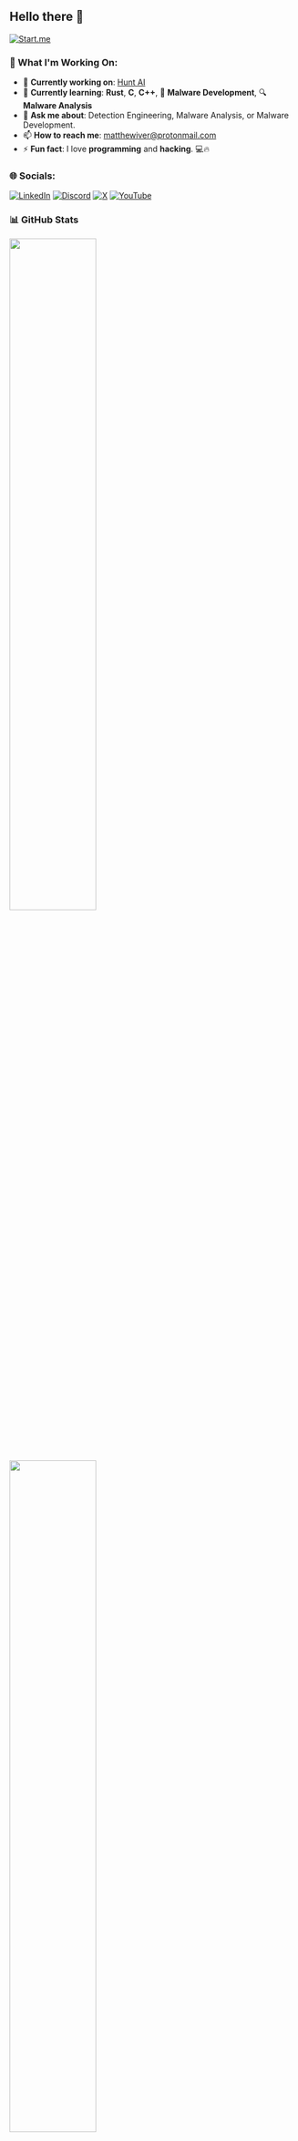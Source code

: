 ## Hello there 👋

[![Start.me](https://img.shields.io/badge/Start.Me-Page-blue?style=for-the-badge&logo=internet-explorer)](https://start.me/p/qbzw4e/cyber-security)

### 🚀 What I'm Working On:
- 🔭 **Currently working on**: [Hunt AI](https://github.com/Infinit3i/hunt-ai)
- 🌱 **Currently learning**: **Rust**, **C**, **C++**, 🦠 **Malware Development**, 🔍 **Malware Analysis**
- 💬 **Ask me about**: Detection Engineering, Malware Analysis, or Malware Development.
- 📫 **How to reach me**: [matthewiver@protonmail.com](mailto:matthewiver@protonmail.com)
- ⚡ **Fun fact**: I love **programming** and **hacking**. 💻🔥


### 🌐 Socials:
[![LinkedIn](https://img.shields.io/badge/linkedin-%230077B5.svg?style=for-the-badge&logo=linkedin&logoColor=white)](https://www.linkedin.com/in/matthew-iverson)
[![Discord](https://img.shields.io/badge/Discord-%235865F2.svg?style=for-the-badge&logo=discord&logoColor=white)](https://discord.gg/rzSTrk39yE) 
[![X](https://img.shields.io/badge/X-%23000000.svg?style=for-the-badge&logo=X&logoColor=white)](https://x.com/infinit3i)
[![YouTube](https://img.shields.io/badge/YouTube-%23FF0000.svg?style=for-the-badge&logo=YouTube&logoColor=white)](https://www.youtube.com/@infinit3i) 


### 📊 **GitHub Stats**

<img src="https://github-readme-stats.vercel.app/api?username=infinit3i&theme=dracula&show_icons=true" width="55%" />
<img src="https://github-readme-stats.vercel.app/api/top-langs/?username=infinit3i&hide_progress=true&theme=dracula" width="55%" />


### 🏆 CTF & Cybersecurity Profiles


<table>
  <tr>
    <td align="center">
      <a href="https://app.hackthebox.com/profile/95473">
        <img src="https://www.hackthebox.com/badge/image/95473" width="180"/>
      </a>
    </td>
    <td align="center">
      <a href="https://tryhackme.com/p/Macr0Dino">
        <img src="https://tryhackme-badges.s3.amazonaws.com/Macr0Dino.png" width="180"/>
      </a>
    </td>
    <td align="center">
      <a href="https://ctftime.org/user/54104">
        <img src="https://img.shields.io/badge/CTFtime-Profile-blue?style=for-the-badge&logo=ctftime" width="180"/>
      </a>
    </td>
  </tr>
</table>
